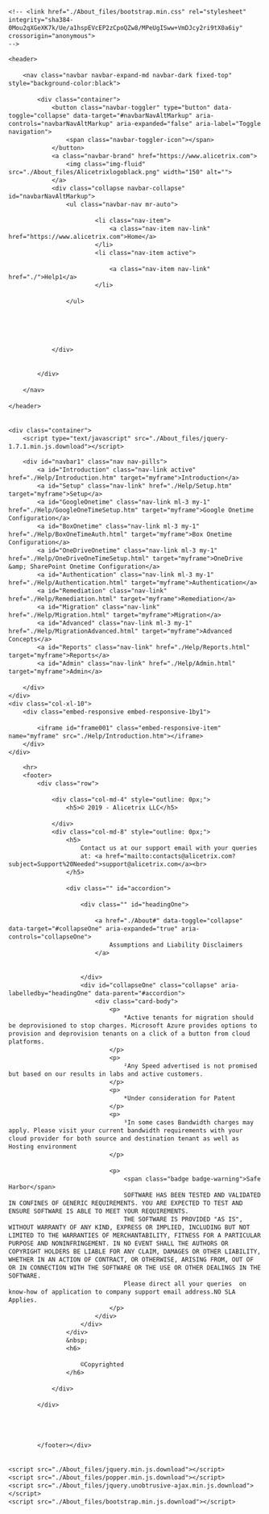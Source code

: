 <html lang="en"><head><meta http-equiv="Content-Type" content="text/html; charset=UTF-8">

<link rel="stylesheet" href="https://stackpath.bootstrapcdn.com/bootstrap/4.1.3/css/bootstrap.min.css" integrity="sha384-MCw98/SFnGE8fJT3GXwEOngsV7Zt27NXFoaoApmYm81iuXoPkFOJwJ8ERdknLPMO" crossorigin="anonymous">

    <!-- <link href="./About_files/bootstrap.min.css" rel="stylesheet" integrity="sha384-0Mou2qXGeXK7k/Ue/a1hspEVcEP2zCpoQZw8/MPeUgISww+VmDJcy2ri9tX0a6iy" crossorigin="anonymous">
    -->
  

</head>
<body>

    <header>

        <nav class="navbar navbar-expand-md navbar-dark fixed-top" style="background-color:black">

            <div class="container">
                <button class="navbar-toggler" type="button" data-toggle="collapse" data-target="#navbarNavAltMarkup" aria-controls="navbarNavAltMarkup" aria-expanded="false" aria-label="Toggle navigation">
                    <span class="navbar-toggler-icon"></span>
                </button>
                <a class="navbar-brand" href="https://www.alicetrix.com">
                    <img class="img-fluid" src="./About_files/Alicetrixlogoblack.png" width="150" alt="">
                </a>
                <div class="collapse navbar-collapse" id="navbarNavAltMarkup">
                    <ul class="navbar-nav mr-auto">

                            <li class="nav-item">
                                <a class="nav-item nav-link" href="https://www.alicetrix.com">Home</a>
                            </li>
                            <li class="nav-item active">

                                <a class="nav-item nav-link" href="./">Help1</a>
                            </li>

                    </ul>


                    
         

                </div>


            </div>

        </nav>

    </header>


    <div class="container">
        <script type="text/javascript" src="./About_files/jquery-1.7.1.min.js.download"></script>




<div class="row">
    <div class="col-xl-2 bg-light">

        <div id="navbar1" class="nav nav-pills">
            <a id="Introduction" class="nav-link active" href="./Help/Introduction.htm" target="myframe">Introduction</a>
            <a id="Setup" class="nav-link" href="./Help/Setup.htm" target="myframe">Setup</a>
            <a id="GoogleOnetime" class="nav-link ml-3 my-1" href="./Help/GoogleOneTimeSetup.htm" target="myframe">Google Onetime Configuration</a>
            <a id="BoxOnetime" class="nav-link ml-3 my-1" href="./Help/BoxOneTimeAuth.html" target="myframe">Box Onetime Configuration</a>
            <a id="OneDriveOnetime" class="nav-link ml-3 my-1" href="./Help/OneDriveOneTimeSetup.html" target="myframe">OneDrive &amp; SharePoint Onetime Configuration</a>
            <a id="Authentication" class="nav-link ml-3 my-1" href="./Help/Authentication.html" target="myframe">Authentication</a>
            <a id="Remediation" class="nav-link" href="./Help/Remediation.html" target="myframe">Remediation</a>
            <a id="Migration" class="nav-link" href="./Help/Migration.html" target="myframe">Migration</a>
            <a id="Advanced" class="nav-link ml-3 my-1" href="./Help/MigrationAdvanced.html" target="myframe">Advanced Concepts</a>
            <a id="Reports" class="nav-link" href="./Help/Reports.html" target="myframe">Reports</a>
            <a id="Admin" class="nav-link" href="./Help/Admin.html" target="myframe">Admin</a>

        </div>
    </div>
    <div class="col-xl-10">
        <div class="embed-responsive embed-responsive-1by1">

            <iframe id="frame001" class="embed-responsive-item" name="myframe" src="./Help/Introduction.htm"></iframe>
        </div>
    </div>
</div>
<script>
    $(document).ready(function () {

        $("#navbar1 a").click(function () {
            $("#navbar1 a").removeClass("active");
            $(this).addClass("active");
        });
    });
</script>

<script>

    var main_route = (window.location.pathname.split("/")[3]);
    if (main_route) {      
        document.getElementById(main_route).click();
        document.getElementById(main_route).className = "nav-link active";
    }
    else {
        document.getElementById("Introduction").className = "nav-link active";
    }

   
</script>





        <hr>
        <footer>
            <div class="row">

                <div class="col-md-4" style="outline: 0px;">
                    <h5>© 2019 - Alicetrix LLC</h5>
                    
                </div>
                <div class="col-md-8" style="outline: 0px;">
                    <h5>
                        Contact us at our support email with your queries
                        at: <a href="mailto:contacts@alicetrix.com?subject=Support%20Needed">support@alicetrix.com</a><br>
                    </h5>

                    <div class="" id="accordion">

                        <div class="" id="headingOne">

                            <a href="./About#" data-toggle="collapse" data-target="#collapseOne" aria-expanded="true" aria-controls="collapseOne">
                                Assumptions and Liability Disclaimers
                            </a>


                        </div>
                        <div id="collapseOne" class="collapse" aria-labelledby="headingOne" data-parent="#accordion">
                            <div class="card-body">
                                <p>
                                    *Active tenants for migration should be deprovisioned to stop charges. Microsoft Azure provides options to provision and deprovision tenants on a click of a button from cloud platforms.
                                </p>
                                <p>
                                    ²Any Speed advertised is not promised but based on our results in labs and active customers.
                                </p>
                                <p>
                                    *Under consideration for Patent
                                </p>
                                <p>
                                    ³In some cases Bandwidth charges may apply. Please visit your current bandwidth requirements with your cloud provider for both source and destination tenant as well as Hosting environment
                                </p>

                                <p>
                                    <span class="badge badge-warning">Safe Harbor</span>
                                    SOFTWARE HAS BEEN TESTED AND VALIDATED IN CONFINES OF GENERIC REQUIREMENTS. YOU ARE EXPECTED TO TEST AND ENSURE SOFTWARE IS ABLE TO MEET YOUR REQUIREMENTS.
                                    THE SOFTWARE IS PROVIDED "AS IS", WITHOUT WARRANTY OF ANY KIND, EXPRESS OR IMPLIED, INCLUDING BUT NOT LIMITED TO THE WARRANTIES OF MERCHANTABILITY, FITNESS FOR A PARTICULAR PURPOSE AND NONINFRINGEMENT. IN NO EVENT SHALL THE AUTHORS OR COPYRIGHT HOLDERS BE LIABLE FOR ANY CLAIM, DAMAGES OR OTHER LIABILITY, WHETHER IN AN ACTION OF CONTRACT, OR OTHERWISE, ARISING FROM, OUT OF OR IN CONNECTION WITH THE SOFTWARE OR THE USE OR OTHER DEALINGS IN THE SOFTWARE.
                                    Please direct all your queries  on know-how of application to company support email address.NO SLA Applies.
                                </p>
                            </div>
                        </div>
                    </div>
                    &nbsp;
                    <h6>
                        
                        ©Copyrighted
                    </h6>

                </div>
             
            </div>

                    
                       
                     
            </footer></div>
        
  
    <script src="./About_files/jquery.min.js.download"></script>
    <script src="./About_files/popper.min.js.download"></script>
    <script src="./About_files/jquery.unobtrusive-ajax.min.js.download"></script>
    <script src="./About_files/bootstrap.min.js.download"></script>

    


<!-- Visual Studio Browser Link -->
<script type="text/javascript" src="./About_files/browserLink" async="async" id="__browserLink_initializationData" data-requestid="a2a43851a8b24832bc66dd5e5110abde" data-requestmappingfromserver="False"></script>
<!-- End Browser Link -->





</body></html>
